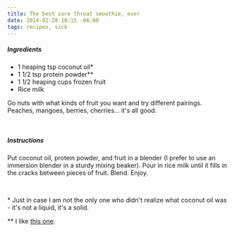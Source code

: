 ```yaml
---
title: The best sore throat smoothie, ever
date: 2014-02-28 10:15 -06:00
tags: recipes, sick
---
```


<h5>Ingredients</h4>
<ul>
  <li>1 heaping tsp coconut oil*</li>
  <li>1 1/2 tsp protein powder**</li>
  <li>1 1/2 heaping cups frozen fruit</li>
  <li>Rice milk</li>
</ul>

<p>Go nuts with what kinds of fruit you want and try different pairings.  Peaches, mangoes, berries, cherries... it's all good.</p>
<br>

<h5>Instructions</h5>
<p>Put coconut oil, protein powder, and fruit in a blender (I prefer to use an immersion blender in a sturdy mixing beaker).  Pour in rice milk until it fills in the cracks between pieces of fruit.  Blend.  Enjoy.</p>

<br>
<p>* Just in case I am not the only one who didn't realize what coconut oil was - it's not a liquid, it's a solid.</p>
<p>** I like <a href="http://www.amazon.com/Omega-Nutrition-Pumpkin-Protein-21-Ounce/dp/B004L3VLFK/ref=sr_1_cc_1?s=aps&ie=UTF8&qid=1393604845&sr=1-1-catcorr&keywords=pumpkin+protein+powder">this one</a>.</p>
